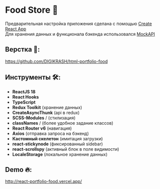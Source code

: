 # Food Store 🥪

Предварительная настройка приложения сделана с помощью [Create React App](https://create-react-app.dev/)  
Для хранения данных и функционала бэкенда использовался [MockAPI](https://mockapi.io/docs)

## Верстка 📌:
https://github.com/DIGIKRASH/html-portfolio-food

## Инструменты 🛠:
- **ReactJS 18**
- **React Hooks**
- **TypeScript**
- **Redux Toolkit** (хранение данных)
- **CreateAsyncThunk** (api в redux)
- **SCSS-Modules** / (стилизация)
- **classNames** / (более удобное задание классов)
- **React Router v6** (навигация)
- **Axios** (отправка запроса на бэкенд)
- **Кастомный скелетон** (имитация загрузки)
- **react-stickynode**  (фиксированный sidebar)
- **react-scrollspy**  (активный блок в поле видимости)
- **LocaleStorage** (локальное хранение данных)

## Demo 🔥:
http://react-portfolio-food.vercel.app/
